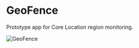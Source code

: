 # GeoFence

Prototype app for Core Location region monitoring.

![GeoFence](http://bucket-uk.julesjans.com.s3.amazonaws.com/Misc/Images/geofence-simulator.gif)
